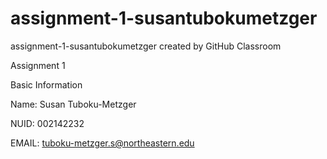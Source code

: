 # assignment-1-susantubokumetzger
assignment-1-susantubokumetzger created by GitHub Classroom

Assignment 1

Basic Information

Name: Susan Tuboku-Metzger

NUID: 002142232

EMAIL: tuboku-metzger.s@northeastern.edu
